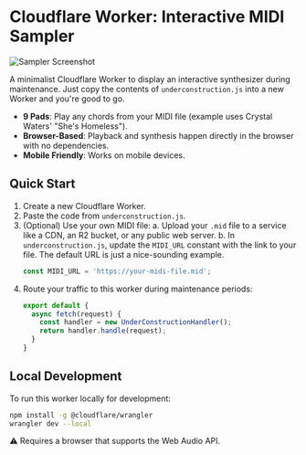 # Cloudflare Worker: Interactive MIDI Sampler

![Sampler Screenshot](https://raw.githubusercontent.com/sashla/sense/main/underconstruction/screenshot.png)

A minimalist Cloudflare Worker to display an interactive synthesizer during maintenance. Just copy the contents of `underconstruction.js` into a new Worker and you're good to go.

- **9 Pads**: Play any chords from your MIDI file (example uses Crystal Waters' "She's Homeless").
- **Browser-Based**: Playback and synthesis happen directly in the browser with no dependencies.
- **Mobile Friendly**: Works on mobile devices.

## Quick Start

1.  Create a new Cloudflare Worker.
2.  Paste the code from `underconstruction.js`.
3.  (Optional) Use your own MIDI file:
    a. Upload your `.mid` file to a service like a CDN, an R2 bucket, or any public web server.
    b. In `underconstruction.js`, update the `MIDI_URL` constant with the link to your file. The default URL is just a nice-sounding example.
    ```js
    const MIDI_URL = 'https://your-midi-file.mid';
    ```
4.  Route your traffic to this worker during maintenance periods:
    ```js
    export default {
      async fetch(request) {
        const handler = new UnderConstructionHandler();
        return handler.handle(request);
      }
    }
    ```

## Local Development

To run this worker locally for development:

```bash
npm install -g @cloudflare/wrangler
wrangler dev --local
```

⚠️ Requires a browser that supports the Web Audio API.
